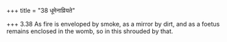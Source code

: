 +++
title = "38 धूमेनाव्रियते"

+++
3.38 As fire is enveloped by smoke, as a mirror by dirt, and as a foetus
remains enclosed in the womb, so in this shrouded by that.

